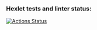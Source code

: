 ### Hexlet tests and linter status:
[![Actions Status](https://github.com/skaym00t/python-project-50/actions/workflows/hexlet-check.yml/badge.svg)](https://github.com/skaym00t/python-project-50/actions)